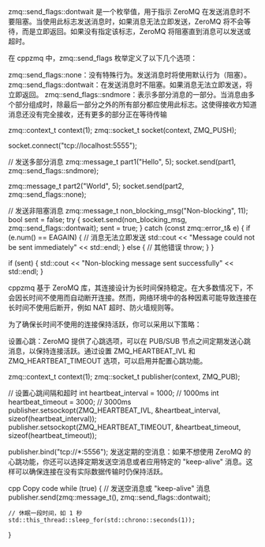 zmq::send_flags::dontwait 是一个枚举值，用于指示 ZeroMQ 在发送消息时不要阻塞。当使用此标志发送消息时，如果消息无法立即发送，ZeroMQ 将不会等待，而是立即返回。如果没有指定该标志，ZeroMQ 将阻塞直到消息可以发送或超时。

在 cppzmq 中，zmq::send_flags 枚举定义了以下几个选项：

zmq::send_flags::none：没有特殊行为。发送消息时将使用默认行为（阻塞）。
zmq::send_flags::dontwait：在发送消息时不阻塞。如果消息无法立即发送，将立即返回。
zmq::send_flags::sndmore：表示多部分消息的一部分。当消息由多个部分组成时，除最后一部分之外的所有部分都应使用此标志。这使得接收方知道消息还没有完全接收，还有更多的部分正在等待传输

zmq::context_t context(1);
zmq::socket_t socket(context, ZMQ_PUSH);

socket.connect("tcp://localhost:5555");

// 发送多部分消息
zmq::message_t part1("Hello", 5);
socket.send(part1, zmq::send_flags::sndmore);

zmq::message_t part2("World", 5);
socket.send(part2, zmq::send_flags::none);

// 发送非阻塞消息
zmq::message_t non_blocking_msg("Non-blocking", 11);
bool sent = false;
try {
    socket.send(non_blocking_msg, zmq::send_flags::dontwait);
    sent = true;
} catch (const zmq::error_t& e) {
    if (e.num() == EAGAIN) {
        // 消息无法立即发送
        std::cout << "Message could not be sent immediately" << std::endl;
    } else {
        // 其他错误
        throw;
    }
}

if (sent) {
    std::cout << "Non-blocking message sent successfully" << std::endl;
}

cppzmq 基于 ZeroMQ 库，其连接设计为长时间保持稳定。在大多数情况下，不会因长时间不使用而自动断开连接。然而，网络环境中的各种因素可能导致连接在长时间不使用后断开，例如 NAT 超时、防火墙规则等。

为了确保长时间不使用的连接保持活跃，你可以采用以下策略：

设置心跳：ZeroMQ 提供了心跳选项，可以在 PUB/SUB 节点之间定期发送心跳消息，以保持连接活跃。通过设置 ZMQ_HEARTBEAT_IVL 和 ZMQ_HEARTBEAT_TIMEOUT 选项，可以启用并配置心跳功能。


zmq::context_t context(1);
zmq::socket_t publisher(context, ZMQ_PUB);

// 设置心跳间隔和超时
int heartbeat_interval = 1000; // 1000ms
int heartbeat_timeout = 3000; // 3000ms
publisher.setsockopt(ZMQ_HEARTBEAT_IVL, &heartbeat_interval, sizeof(heartbeat_interval));
publisher.setsockopt(ZMQ_HEARTBEAT_TIMEOUT, &heartbeat_timeout, sizeof(heartbeat_timeout));

publisher.bind("tcp://*:5556");
发送定期的空消息：如果不想使用 ZeroMQ 的心跳功能，你还可以选择定期发送空消息或者应用特定的 "keep-alive" 消息。这样可以确保连接在没有实际数据传输时仍保持活跃。

cpp
Copy code
while (true) {
    // 发送空消息或 "keep-alive" 消息
    publisher.send(zmq::message_t(), zmq::send_flags::dontwait);
    
    // 休眠一段时间，如 1 秒
    std::this_thread::sleep_for(std::chrono::seconds(1));
}